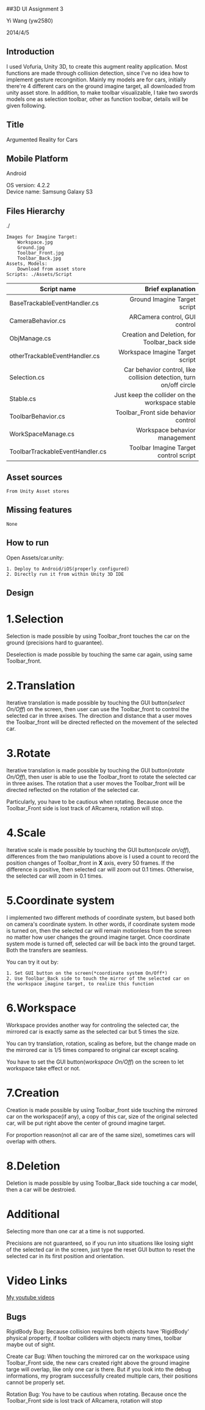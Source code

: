 ##3D UI Assignment 3

Yi Wang (yw2580)

2014/4/5

## Introduction
I used Vofuria, Unity 3D, to create this augment reality application. Most functions are made through collision detection, since I've no idea how to implement gesture recongnition. Mainly my models are for cars, initially there're 4 different cars on the ground imagine target, all downloaded from unity asset store. In addition, to make toolbar visualizable, I take two swords models one as selection toolbar, other as function toolbar, details will be given following.

## Title
Argumented Reality for Cars 

## Mobile Platform

Android

OS version:
	4.2.2	
Device name:
	Samsung Galaxy S3

## Files Hierarchy
./

	Images for Imagine Target:
		Workspace.jpg
		Ground.jpg
		Toolbar_Front.jpg
		Toolbar_Back.jpg
	Assets, Models:
		Download from asset store
	Scripts: ./Assets/Script

| Script name | Brief explanation |
| ------------- | -------------:|
| BaseTrackableEventHandler.cs | Ground Imagine Target script |
| CameraBehavior.cs | ARCamera control, GUI control |
| ObjManage.cs | Creation and Deletion, for Toolbar_back side |
| otherTrackableEventHandler.cs | Workspace Imagine Target script |
| Selection.cs | Car behavior control, like collision detection, turn on/off circle | 
| Stable.cs | Just keep the collider on the workspace stable | 
| ToolbarBehavior.cs | Toolbar_Front side behavior control |
| WorkSpaceManage.cs | Workspace behavior management |
| ToolbarTrackableEventHandler.cs | Toolbar Imagine Target control script |

## Asset sources
	From Unity Asset stores

## Missing features
	None


## How to run	

Open Assets/car.unity:

	1. Deploy to Android/iOS(properly configured)
	2. Directly run it from within Unity 3D IDE

## Design

# 1.Selection
Selection is made possible by using Toolbar_front touches the car on the ground (precisions hard to guarantee).
	
Deselection is made possible by touching the same car again, using same Toolbar_front.
# 2.Translation 
Iterative translation is made possible by touching the GUI button(*select On/Off*) on the screen, then user can use the Toolbar_front to control the selected car in three axises. The direction and distance that a user moves the Toolbar_front will be directed reflected on the movement of the selected car.

# 3.Rotate
Iterative translation is made possible by touching the GUI button(*rotate On/Off*), then user is able to use the Toolbar_front to rotate the selected car in three axises. The rotation that a user moves the Toolbar_front will be directed reflected on the rotation of the selected car.

Particularly, you have to be cautious when rotating. Because once the Toolbar_Front side is lost track of ARcamera, rotation will stop.

# 4.Scale
Iterative scale is made possible by touching the GUI button(*scale on/off*), differences from the two manipulations above is I used a count to record the position changes of Toolbar_front in **X** axis, every 50 frames. If the difference is positive, then selected car will zoom out 0.1 times. Otherwise, the selected car will zoom in 0.1 times.

# 5.Coordinate system
I implemented two different methods of coordinate system, but based both on camera's coordinate system. In other words, if coordinate system mode is turned on, then the selected car will remain motionless from the screen no matter how user changes the ground imagine target. Once coordinate system mode is turned off, selected car will be back into the ground target. Both the transfers are seamless.

You can try it out by:

	1. Set GUI button on the screen(*coordinate system On/Off*)
	2. Use Toolbar_Back side to touch the mirror of the selected car on the workspace imagine target, to realize this function
# 6.Workspace

Workspace provides another way for controling the selected car, the mirrored car is exactly same as the selected car but 5 times the size.

You can try translation, rotation, scaling as before, but the change made on the mirrored car is 1/5 times compared to original car except scaling.

You have to set the GUI button(*workspace On/Off*) on the screen to let workspace take effect or not.

# 7.Creation

Creation is made possible by using Toolbar_front side touching the mirrored car on the workspace(if any), a copy of this car, size of the original selected car, will be put right above the center of ground imagine target.

For proportion reason(not all car are of the same size), sometimes cars will overlap with others.

# 8.Deletion
Deletion is made possible by using Toolbar_Back side touching a car model, then a car will be destroied.

# Additional 

Selecting more than one car at a time is not supported.

Precisions are not guaranteed, so if you run into situations like losing sight of the selected car in the screen, just type the reset GUI button to reset the selected car in its first position and orientation.

# Video Links

[My youtube videos](https://www.youtube.com/user/a3090102735/videos)

## Bugs 

RigidBody Bug:
	Because collision requires both objects have 'RigidBody' physical property, if toolbar colliders with objects many times, toolbar maybe out of sight.

Create car Bug:
	When touching the mirrored car on the workspace using Toolbar_Front side, the new cars created right above the ground imagine targe will overlap, like only one car is there. But if you look into the debug informations, my program successfully created multiple cars, their positions cannot be properly set.

Rotation Bug:
	You have to be cautious when rotating. Because once the Toolbar_Front side is lost track of ARcamera, rotation will stop


